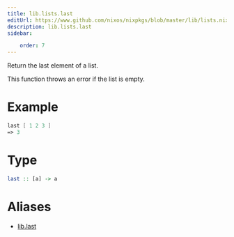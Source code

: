 ```yaml
---
title: lib.lists.last
editUrl: https://www.github.com/nixos/nixpkgs/blob/master/lib/lists.nix#L1003C10
description: lib.lists.last
sidebar:

    order: 7
---
```


Return the last element of a list.

This function throws an error if the list is empty.

# Example

```nix
last [ 1 2 3 ]
=> 3
```

# Type

```haskell
last :: [a] -> a
```


# Aliases

- [lib.last](./reference/lib/lib-last)


